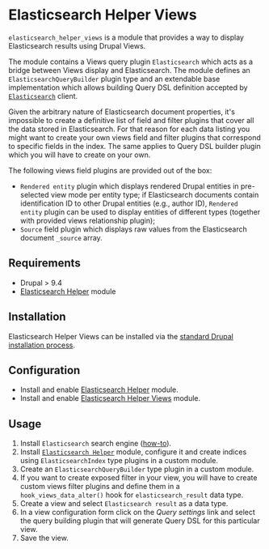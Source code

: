 # Elasticsearch Helper Views

`elasticsearch_helper_views` is a module that provides a way to display Elasticsearch results using Drupal Views.

The module contains a Views query plugin `Elasticsearch` which acts as a bridge between Views display and Elasticsearch. The module defines an `ElasticsearchQueryBuilder` plugin type and an extendable base implementation which allows building Query DSL definition accepted by [`Elasticsearch`][elasticsearch_client] client.

Given the arbitrary nature of Elasticsearch document properties, it's impossible to create a definitive list of field and filter plugins that cover all the data stored in Elasticsearch. For that reason for each data listing you might want to create your own views field and filter plugins that correspond to specific fields in the index. The same applies to Query DSL builder plugin which you will have to create on your own.

The following views field plugins are provided out of the box:

- `Rendered entity` plugin which displays rendered Drupal entities in pre-selected view mode per entity type; if Elasticsearch documents contain identification ID to other Drupal entities (e.g., author ID), `Rendered entity` plugin can be used to display entities of different types (together with provided views relationship plugin);
- `Source` field plugin which displays raw values from the Elasticsearch document `_source` array.

## Requirements

* Drupal > 9.4
* [Elasticsearch Helper][elasticsearch_helper] module

## Installation

Elasticsearch Helper Views can be installed via the
[standard Drupal installation process](https://www.drupal.org/docs/extending-drupal/installing-drupal-modules).

## Configuration

* Install and enable [Elasticsearch Helper][elasticsearch_helper] module.
* Install and enable [Elasticsearch Helper Views][elasticsearch_helper_views]
  module.

## Usage

1. Install `Elasticsearch` search engine ([how-to][elasticsearch_download]).
2. Install [`Elasticsearch Helper`][elasticsearch_helper] module, configure it and create indices using `ElasticsearchIndex` type plugins in a custom module.
3. Create an `ElasticsearchQueryBuilder` type plugin in a custom module.
4. If you want to create exposed filter in your view, you will have to create custom views filter plugins and define them in a `hook_views_data_alter()` hook for `elasticsearch_result` data type.
5. Create a view and select `Elasticsearch result` as a data type.
4. In a view configuration form click on the _Query settings_ link and select the query building plugin that will generate Query DSL for this particular view.
5. Save the view.

[elasticsearch_download]: https://www.elastic.co/downloads/elasticsearch
[elasticsearch_helper]: https://www.drupal.org/project/elasticsearch_helper
[elasticsearch_helper_views]: https://www.drupal.org/project/elasticsearch_helper_views
[elasticsearch_client]: https://github.com/elastic/elasticsearch-php
